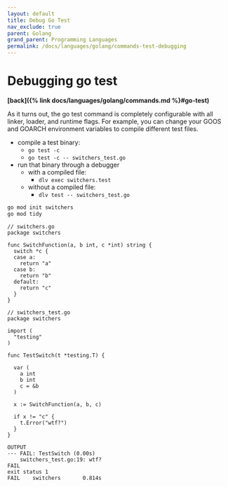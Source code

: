 ```yaml
---
layout: default
title: Debug Go Test
nav_exclude: true
parent: Golang
grand_parent: Programming Languages
permalink: /docs/languages/golang/commands-test-debugging
---
```


# Debugging go test

__[back]({% link docs/languages/golang/commands.md %}#go-test)__
<br/>

As it turns out, the go test command is completely configurable with all linker, loader, and runtime flags. For example, you can change your GOOS and GOARCH environment variables to compile different test files.

- compile a test binary:
   - `go test -c`
   - `go test -c -- switchers_test.go`
- run that binary through a debugger
   - with a compiled file:
      - `dlv exec switchers.test`
   - without a compiled file:
      - `dlv test -- switchers_test.go`

```sh
go mod init switchers
go mod tidy
```

```golang
// switchers.go
package switchers

func SwitchFunction(a, b int, c *int) string {
  switch *c {
  case a:
    return "a"
  case b:
    return "b"
  default:
    return "c"
  }
}
```

```golang
// switchers_test.go
package switchers

import (
  "testing"
)

func TestSwitch(t *testing.T) {

  var (
    a int
    b int
    c = &b
  )

  x := SwitchFunction(a, b, c)

  if x != "c" {
    t.Error("wtf?")
  }
}
```

```
OUTPUT
--- FAIL: TestSwitch (0.00s)
    switchers_test.go:19: wtf?
FAIL
exit status 1
FAIL    switchers       0.814s
```

